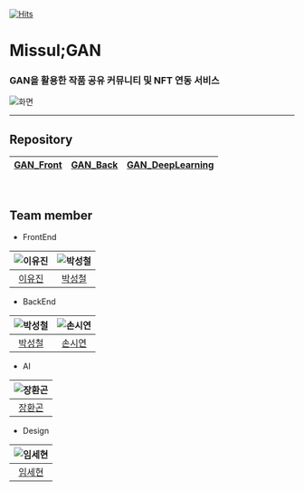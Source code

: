 [![Hits](https://hits.seeyoufarm.com/api/count/incr/badge.svg?url=https%3A%2F%2Fgithub.com%2FMISSUL-GAN&count_bg=%2380A68F&title_bg=%233C6B50&icon=&icon_color=%23E7E7E7&title=hits&edge_flat=false)](https://hits.seeyoufarm.com)
# Missul;GAN
### GAN을 활용한 작품 공유 커뮤니티 및 NFT 연동 서비스

![화면](https://user-images.githubusercontent.com/87802191/188563274-c526792f-512d-4f8a-9098-d850d041a8d8.png)

---
## Repository

| [GAN_Front](https://github.com/MISSUL-GAN/GAN_Front) | [GAN_Back](https://github.com/MISSUL-GAN/GAN_Back) | [GAN_DeepLearning](https://github.com/MISSUL-GAN/GAN_DeepLearning) |
|:--------:|:--------:|:--------:|

<br>

## Team member
- FrontEnd

| ![이유진](https://user-images.githubusercontent.com/87802191/188561556-07d1f577-51cb-4922-bc46-cf6c73e2a159.png) | ![박성철](https://user-images.githubusercontent.com/87802191/188561844-607cfb6d-cd49-422e-acc7-f8722eb404a1.png) |
|:--------:|:-------:| 
| [이유진](https://github.com/nijuy) | [박성철](https://github.com/0chil) |

- BackEnd

| ![박성철](https://user-images.githubusercontent.com/87802191/188561844-607cfb6d-cd49-422e-acc7-f8722eb404a1.png) | ![손시연](https://user-images.githubusercontent.com/87802191/188562993-51dea9fb-cc7a-4322-b2b9-729b71252bb5.png) |
|:--------:|:-------:| 
| [박성철](https://github.com/0chil) | [손시연](https://github.com/siyeonSon)  |

- AI

| ![장환곤](https://user-images.githubusercontent.com/87802191/188562435-dfc67d6c-ae4a-4d8b-a050-8c083fc002e8.png) |
|:--------:|
| [장환곤](https://github.com/HwanGonJang) |

- Design

| ![임세현](https://user-images.githubusercontent.com/87802191/188562526-41e9cb63-2375-431f-964f-676d81ba8a38.png) |
|:--------:|
| [임세현](https://github.com/seddong) |


